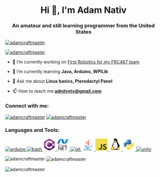 
<!--
**AdamCraftmaster/AdamCraftmaster** is a ✨ _special_ ✨ repository because its `README.md` (this file) appears on your GitHub profile.

Here are some ideas to get you started:

- 🔭 I’m currently working on ...
- 🌱 I’m currently learning ...
- 👯 I’m looking to collaborate on ...
- 🤔 I’m looking for help with ...
- 💬 Ask me about ...
- 📫 How to reach me: ...
- 😄 Pronouns: ...
- ⚡ Fun fact: ...
-->
<h1 align="center">Hi 👋, I'm Adam Nativ</h1>
<h3 align="center">An amateur and still learning programmer from the United States</h3>
<!--
<p align="left"> <img src="https://komarev.com/ghpvc/?username=adamcraftmaster&label=Profile%20views&color=0e75b6&style=flat" alt="adamcraftmaster" /> </p>
-->

<p align="left"> <a href="https://github.com/ryo-ma/github-profile-trophy"><img src="https://github-profile-trophy.vercel.app/?username=adamcraftmaster" alt="adamcraftmaster" /></a> </p>

<p align="left"> <a href="https://twitter.com/adamcraftmaster" target="blank"><img src="https://img.shields.io/twitter/follow/adamcraftmaster?logo=twitter&style=for-the-badge" alt="adamcraftmaster" /></a> </p>

- 🔭 I’m currently working on [First Robotics for my FRC467 team](https://github.com/team467/Robot-Code)

- 🌱 I’m currently learning **Java, Arduino, WPILib**

- 💬 Ask me about **Linux basics, Pterodactyl Panel**

- 📫 How to reach me **admlvntv@gmail.com**

<h3 align="left">Connect with me:</h3>
<p align="left">
<a href="https://twitter.com/adamcraftmaster" target="blank"><img align="center" src="https://raw.githubusercontent.com/rahuldkjain/github-profile-readme-generator/master/src/images/icons/Social/twitter.svg" alt="adamcraftmaster" height="30" width="40" /></a>
<a href="https://stackoverflow.com/users/17142146/adamcraftmaster" target="blank"><img align="center" src="https://raw.githubusercontent.com/rahuldkjain/github-profile-readme-generator/master/src/images/icons/Social/stack-overflow.svg" alt="adamcraftmaster" height="30" width="40" /></a>
</p>

<h3 align="left">Languages and Tools:</h3>
<p align="left"> <a href="https://www.arduino.cc/" target="_blank"> <img src="https://cdn.worldvectorlogo.com/logos/arduino-1.svg" alt="arduino" width="40" height="40"/> </a> <a href="https://www.gnu.org/software/bash/" target="_blank"> <img src="https://www.vectorlogo.zone/logos/gnu_bash/gnu_bash-icon.svg" alt="bash" width="40" height="40"/> </a> <a href="https://www.w3schools.com/cs/" target="_blank"> <img src="https://raw.githubusercontent.com/devicons/devicon/master/icons/csharp/csharp-original.svg" alt="csharp" width="40" height="40"/> </a> <a href="https://dotnet.microsoft.com/" target="_blank"> <img src="https://raw.githubusercontent.com/devicons/devicon/master/icons/dot-net/dot-net-original-wordmark.svg" alt="dotnet" width="40" height="40"/> </a> <a href="https://git-scm.com/" target="_blank"> <img src="https://www.vectorlogo.zone/logos/git-scm/git-scm-icon.svg" alt="git" width="40" height="40"/> </a> <a href="https://www.java.com" target="_blank"> <img src="https://raw.githubusercontent.com/devicons/devicon/master/icons/java/java-original.svg" alt="java" width="40" height="40"/> </a> <a href="https://developer.mozilla.org/en-US/docs/Web/JavaScript" target="_blank"> <img src="https://raw.githubusercontent.com/devicons/devicon/master/icons/javascript/javascript-original.svg" alt="javascript" width="40" height="40"/> </a> <a href="https://www.linux.org/" target="_blank"> <img src="https://raw.githubusercontent.com/devicons/devicon/master/icons/linux/linux-original.svg" alt="linux" width="40" height="40"/> </a> <a href="https://www.python.org" target="_blank"> <img src="https://raw.githubusercontent.com/devicons/devicon/master/icons/python/python-original.svg" alt="python" width="40" height="40"/> </a> <a href="https://unity.com/" target="_blank"> <img src="https://www.vectorlogo.zone/logos/unity3d/unity3d-icon.svg" alt="unity" width="40" height="40"/> </a> </p>

<p><img align="left" src="https://github-readme-stats.vercel.app/api/top-langs?username=adamcraftmaster&show_icons=true&locale=en&layout=compact" alt="adamcraftmaster" /></p>

<p>&nbsp;<img align="center" src="https://github-readme-stats.vercel.app/api?username=adamcraftmaster&show_icons=true&locale=en" alt="adamcraftmaster" /></p>

<p><img align="center" src="https://github-readme-streak-stats.herokuapp.com/?user=adamcraftmaster&" alt="adamcraftmaster" /></p>
